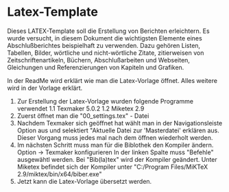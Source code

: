 # Latex-Template
Dieses LATEX-Template soll die Erstellung von Berichten erleichtern. Es wurde versucht, in diesem Dokument die wichtigsten Elemente eines Abschlußberichtes beispielhaft zu verwenden. Dazu gehören Listen, Tabellen, Bilder, wörtliche und nicht-wörtliche Zitate, zitierweisen von Zeitschriftenartikeln, Büchern, Abschlußarbeiten und Webseiten, Gleichungen und Referenzierungen von Kapiteln und Grafiken.

In der ReadMe wird erklärt wie man die Latex-Vorlage öffnet.
Alles weitere wird in der Vorlage erklärt.

1.	Zur Erstellung der Latex-Vorlage wurden folgende Programme verwendet
	1.1	Texmaker 5.0.2
	1.2	Miketex 2.9
2.	Zuerst öffnet man die "00_settings.tex" - Datei
3.	Nachdem Texmaker sich geöffnet hat wählt man in der Navigationsleiste 
	Option aus und selektiert "Aktuelle Datei zur 'Masterdatei' erklären aus.
	Dieser Vorgang muss jedes mal nach dem öffnen wiederholt werden.
4.	Im nächsten Schritt muss man für die Biblothek den Kompiler ändern.
	Option -> Texmaker konfigurieren
	In der linken Spalte muss "Befehle" ausgewähtl werden.
	Bei "Bib(la)tex" wird der Kompiler geändert.
	Unter Miketex befindet sich der Kompiler unter 
	"C:/Program Files/MiKTeX 2.9/miktex/bin/x64/biber.exe"
5.	Jetzt kann die Latex-Vorlage übersetzt werden.